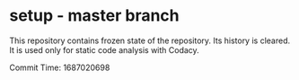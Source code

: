 # setup - master branch

This repository contains frozen state of the repository.
Its history is cleared. It is used only for static code
analysis with Codacy.

Commit Time: 1687020698